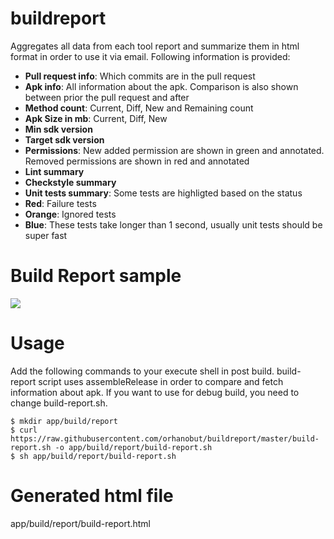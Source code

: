 # buildreport
Aggregates all data from each tool report and summarize them in html format in order to use it via email. Following information is provided:

- **Pull request info**: Which commits are in the pull request
- **Apk info**: All information about the apk. Comparison is also shown between prior the pull request and after
 - **Method count**: Current, Diff, New and Remaining count
 - **Apk Size in mb**: Current, Diff, New
 - **Min sdk version**
 - **Target sdk version**
 - **Permissions**: New added permission are shown in green and annotated. Removed permissions are shown in red and annotated
- **Lint summary**
- **Checkstyle summary**
- **Unit tests summary**: Some tests are highligted based on the status
 - **Red**: Failure tests
 - **Orange**: Ignored tests
 - **Blue**: These tests take longer than 1 second, usually unit tests should be super fast

# Build Report sample
<img src='https://github.com/orhanobut/buildreport/blob/master/art/screenshot.png'/>

# Usage
Add the following commands to your execute shell in post build. build-report script uses assembleRelease in order to compare and fetch information about apk. If you want to use for debug build, you need to change build-report.sh. 

```shell
$ mkdir app/build/report
$ curl https://raw.githubusercontent.com/orhanobut/buildreport/master/build-report.sh -o app/build/report/build-report.sh
$ sh app/build/report/build-report.sh
```

# Generated html file
app/build/report/build-report.html
